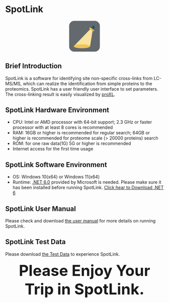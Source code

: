 # SpotLink
<div align="center">
<img src="https://github.com/DICP1810/SpotLink/blob/main/SpotLink_Icon.png" width="100" />
</div>

## Brief Introduction
SpotLink is a software for identifying site non-specific cross-links from LC-MS/MS, which can realize the identification from simple proteins to the proteomics.
SpotLink has a user friendly user interface to set parameters. The cross-linking result is easily visualized by [proXL](https://proxl-ms.org).

## SpotLink Hardware Environment
- CPU: Intel or AMD processor with 64-bit support; 2.3 GHz or faster processor with at least 8 cores is recommended
- RAM: 16GB or higher is recommended for regular search; 64GB or higher is recommended for proteome scale (> 20000 proteins) search
- ROM: for one raw data(1G) 5G or higher is recommended
- Internet access for the first time usage

## SpotLink Software Environment
- OS: Windows 10(x64) or Windows 11(x64)
- Runtime: [.NET 6.0](https://dotnet.microsoft.com/en-us/download/dotnet/6.0) provided by Microsoft is needed. Please make sure it has been installed before running SpotLink. [Click hear to Download .NET 6](https://dotnet.microsoft.com/en-us/download/dotnet/thank-you/sdk-6.0.101-windows-x64-installer)

## SpotLink User Manual
Please check and download [the user manual](https://github.com/DICP1810/SpotLink/blob/main/Manual%20for%20SpotLink.pdf) for more details on running SpotLink.

## SpotLink Test Data
Please download [the Test Data](https://github.com/DICP1810/SpotLink/blob/main/TestData.7z) to experience SpotLink.

<div align="center">
<center><b><font size="7">Please Enjoy Your Trip in SpotLink.</font></b></center>
</div>
